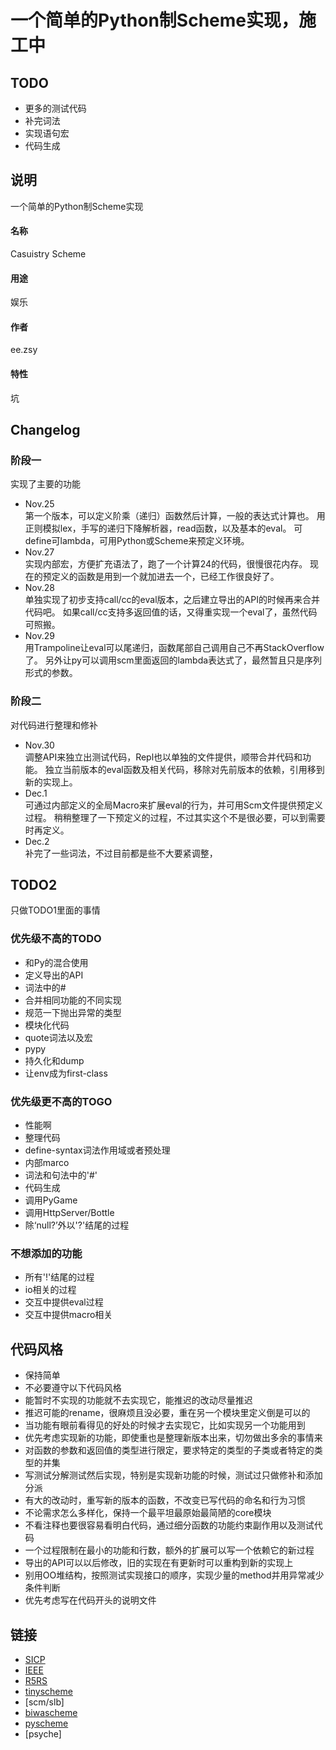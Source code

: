 一个简单的Python制Scheme实现，施工中
====================================

TODO
------
* 更多的测试代码
* 补完词法
* 实现语句宏
* 代码生成

说明
-----
一个简单的Python制Scheme实现

#### 名称
Casuistry Scheme

#### 用途
娱乐

#### 作者
ee.zsy

#### 特性
坑

Changelog
----------
### 阶段一
实现了主要的功能

* Nov.25  
  第一个版本，可以定义阶乘（递归）函数然后计算，一般的表达式计算也。
  用正则模拟lex，手写的递归下降解析器，read函数，以及基本的eval。
  可define可lambda，可用Python或Scheme来预定义环境。
* Nov.27  
  实现内部宏，方便扩充语法了，跑了一个计算24的代码，很慢很花内存。
  现在的预定义的函数是用到一个就加进去一个，已经工作很良好了。
* Nov.28  
  单独实现了初步支持call/cc的eval版本，之后建立导出的API的时候再来合并代码吧。
  如果call/cc支持多返回值的话，又得重实现一个eval了，虽然代码可照搬。
* Nov.29  
  用Trampoline让eval可以尾递归，函数尾部自己调用自己不再StackOverflow了。
  另外让py可以调用scm里面返回的lambda表达式了，最然暂且只是序列形式的参数。

### 阶段二
对代码进行整理和修补
* Nov.30  
  调整API来独立出测试代码，Repl也以单独的文件提供，顺带合并代码和功能。
  独立当前版本的eval函数及相关代码，移除对先前版本的依赖，引用移到新的实现上。
* Dec.1  
  可通过内部定义的全局Macro来扩展eval的行为，并可用Scm文件提供预定义过程。
  稍稍整理了一下预定义的过程，不过其实这个不是很必要，可以到需要时再定义。
* Dec.2  
  补完了一些词法，不过目前都是些不大要紧调整，

TODO2
------
只做TODO1里面的事情

### 优先级不高的TODO
* 和Py的混合使用
* 定义导出的API
* 词法中的#
* 合并相同功能的不同实现
* 规范一下抛出异常的类型
* 模块化代码
* quote词法以及宏
* pypy
* 持久化和dump
* 让env成为first-class

### 优先级更不高的TOGO
* 性能啊
* 整理代码
* define-syntax词法作用域或者预处理
* 内部marco
* 词法和句法中的'#'
* 代码生成
* 调用PyGame
* 调用HttpServer/Bottle
* 除‘null?’外以'?'结尾的过程

### 不想添加的功能
* 所有'!'结尾的过程
* io相关的过程
* 交互中提供eval过程
* 交互中提供macro相关

代码风格
----------
* 保持简单
* 不必要遵守以下代码风格
* 能暂时不实现的功能就不去实现它，能推迟的改动尽量推迟
* 推迟可能的rename，很麻烦且没必要，重在另一个模块里定义倒是可以的
* 当功能有眼前看得见的好处的时候才去实现它，比如实现另一个功能用到
* 优先考虑实现新的功能，即使重也是整理新版本出来，切勿做出多余的事情来
* 对函数的参数和返回值的类型进行限定，要求特定的类型的子类或者特定的类型的并集
* 写测试分解测试然后实现，特别是实现新功能的时候，测试过只做修补和添加分派
* 有大的改动时，重写新的版本的函数，不改变已写代码的命名和行为习惯
* 不论需求怎么多样化，保持一个最平坦最原始最简陋的core模块
* 不看注释也要很容易看明白代码，通过细分函数的功能约束副作用以及测试代码
* 一个过程限制在最小的功能和行数，额外的扩展可以写一个依赖它的新过程
* 导出的API可以以后修改，旧的实现在有更新时可以重构到新的实现上
* 别用OO堆结构，按照测试实现接口的顺序，实现少量的method并用异常减少条件判断
* 优先考虑写在代码开头的说明文件

链接
-----
* [SICP](http://mitpress.mit.edu/sicp/full-text/book/book.html)
* [IEEE](http://www.ieee.org/index.html)
* [R5RS](http://schemers.org/Documents/Standards/R5RS/)
* [tinyscheme](http://tinyscheme.sourceforge.net/)
* [scm/slb]
* [biwascheme](http://www.biwascheme.org/)
* [pyscheme](https://hkn.eecs.berkeley.edu/~dyoo/python/pyscheme/)
* [psyche]
